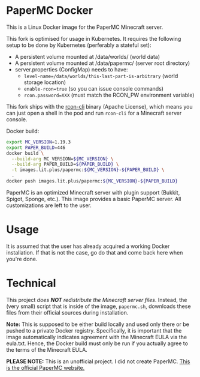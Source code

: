# PaperMC Docker
This is a Linux Docker image for the PaperMC Minecraft server.

This fork is optimised for usage in Kubernetes. It requires the following
setup to be done by Kubernetes (perferably a stateful set):
 * A persistent volume mounted at /data/worlds/ (world data)
 * A persistent volume mounted at /data/papermc/ (server root directory)
 * server.properties (ConfigMap) needs to have:
   * `level-name=/data/worlds/this-last-part-is-arbitrary` (world storage location)
   * `enable-rcon=true` (so you can issue console commands)
   * `rcon.password=XXX` (must match the RCON_PW environment variable)

This fork ships with the [rcon-cli](https://github.com/itzg/rcon-cli)
binary (Apache License), which means you can just open a shell in the pod
and run `rcon-cli` for a Minecraft server console.

Docker build:

```bash
export MC_VERSION=1.19.3
export PAPER_BUILD=446
docker build \
  --build-arg MC_VERSION=${MC_VERSION} \
  --build-arg PAPER_BUILD=${PAPER_BUILD} \
  -t images.lit.plus/papermc:${MC_VERSION}-${PAPER_BUILD} \
  .
docker push images.lit.plus/papermc:${MC_VERSION}-${PAPER_BUILD}
```

PaperMC is an optimized Minecraft server with plugin support (Bukkit, Spigot, Sponge, etc.).
This image provides a basic PaperMC server. All customizations are left to the user.
# Usage
It is assumed that the user has already acquired a working Docker installation. If that is not the case, go do that and come back here when you're done.
# Technical
This project *does **NOT** redistribute the Minecraft server files*. Instead, the (very small) script that is inside of
the image, `papermc.sh`, downloads these files from their official sources during installation.

**Note:** This is supposed to be either build locally and used only there or
be pushed to a private Docker registry. Specifically, it is important that
the image automatically indicates agreement with the Minecraft EULA via
the eula.txt. Hence, the Docker build must only be run if you actually
agree to the terms of the Minecraft EULA.

**PLEASE NOTE:** This is an unofficial project. I did not create PaperMC. [This is the official PaperMC website.](https://papermc.io/)

